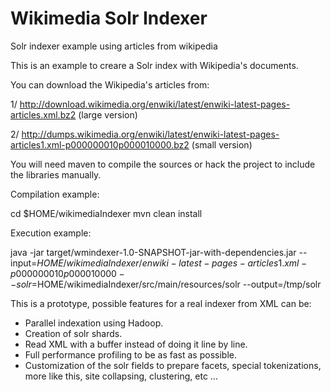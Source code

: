 Wikimedia Solr Indexer
======================

Solr indexer example using articles from wikipedia


This is an example to creare a Solr index with Wikipedia's documents.

You can download the Wikipedia's articles from:

1/ http://download.wikimedia.org/enwiki/latest/enwiki-latest-pages-articles.xml.bz2 (large version)

2/ http://dumps.wikimedia.org/enwiki/latest/enwiki-latest-pages-articles1.xml-p000000010p000010000.bz2 (small version)

You will need maven to compile the sources or hack the project to include the libraries manually.

Compilation example:

cd $HOME/wikimediaIndexer
mvn clean install

Execution example:

java -jar target/wmindexer-1.0-SNAPSHOT-jar-with-dependencies.jar --input=$HOME/wikimediaIndexer/enwiki-latest-pages-articles1.xml-p000000010p000010000 --solr=$HOME/wikimediaIndexer/src/main/resources/solr --output=/tmp/solr


This is a prototype, possible features for a real indexer from XML can be:
- Parallel indexation using Hadoop.
- Creation of solr shards.
- Read XML with a buffer instead of doing it line by line.
- Full performance profiling to be as fast as possible.
- Customization of the solr fields to prepare facets, special tokenizations, more like this, site collapsing, clustering, etc ...